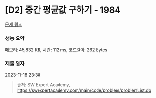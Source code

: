 # [D2] 중간 평균값 구하기 - 1984 

[문제 링크](https://swexpertacademy.com/main/code/problem/problemDetail.do?contestProbId=AV5Pw_-KAdcDFAUq) 

### 성능 요약

메모리: 45,832 KB, 시간: 112 ms, 코드길이: 262 Bytes

### 제출 일자

2023-11-18 23:38



> 출처: SW Expert Academy, https://swexpertacademy.com/main/code/problem/problemList.do